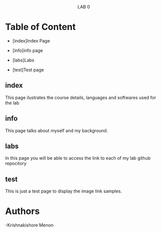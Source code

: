 <div align="center">LAB 0</div>


# Table of Content
- [index]Index Page
 
- [info]info page
 
- [labs]Labs
 
- [test]Test page
 
 ## index
 This page ilustrates the course details, languages and softwares used for the lab
 
 ## info
 This page talks about myself and my background.
 
 ## labs
 In this page you will be able to access the link to each of my lab github repocitory
 
 ## test
 This is just a test page to display the image link samples.
  
 # Authors
  -Krishnakishore Menon
